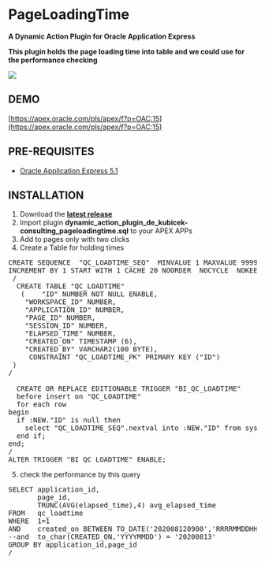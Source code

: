 # PageLoadingTime
**A Dynamic Action Plugin for Oracle Application Express**

**This plugin holds the page loading time into table and we could use for the performance checking**


![](https://raw.githubusercontent.com/Saeed-Hassanpour/PageLoadingTime/master/preview.gif)

## DEMO ##

[https://apex.oracle.com/pls/apex/f?p=OAC:15](https://apex.oracle.com/pls/apex/f?p=OAC:15)


## PRE-REQUISITES ##

* [Oracle Application Express 5.1](https://apex.oracle.com)

## INSTALLATION ##

1. Download the **[latest release](https://github.com/Saeed-Hassanpour/PageLoadingTime/releases/latest)**
2. Import plugin **dynamic_action_plugin_de_kubicek-consulting_pageloadingtime.sql** to your APEX APPs
3. Add to pages only with two clicks
4. Create a Table for holding times

<pre>
CREATE SEQUENCE  "QC_LOADTIME_SEQ"  MINVALUE 1 MAXVALUE 9999999999999999999999999999 
INCREMENT BY 1 START WITH 1 CACHE 20 NOORDER  NOCYCLE  NOKEEP  NOSCALE  GLOBAL ;
 /
  CREATE TABLE "QC_LOADTIME" 
   (	"ID" NUMBER NOT NULL ENABLE, 
	"WORKSPACE_ID" NUMBER, 
	"APPLICATION_ID" NUMBER, 
	"PAGE_ID" NUMBER, 
	"SESSION_ID" NUMBER, 
	"ELAPSED_TIME" NUMBER, 
	"CREATED_ON" TIMESTAMP (6), 
	"CREATED_BY" VARCHAR2(100 BYTE), 
	 CONSTRAINT "QC_LOADTIME_PK" PRIMARY KEY ("ID")
 )
/

  CREATE OR REPLACE EDITIONABLE TRIGGER "BI_QC_LOADTIME" 
  before insert on "QC_LOADTIME"               
  for each row  
begin   
  if :NEW."ID" is null then 
    select "QC_LOADTIME_SEQ".nextval into :NEW."ID" from sys.dual; 
  end if; 
end; 
/
ALTER TRIGGER "BI_QC_LOADTIME" ENABLE;
</pre>


5. check the performance by this query

<pre>
SELECT application_id,
       page_id,
       TRUNC(AVG(elapsed_time),4) avg_elapsed_time
FROM   qc_loadtime
WHERE  1=1
AND    created_on BETWEEN TO_DATE('202008120900','RRRRMMDDHH24MISS') AND TO_DATE('202008132300','RRRRMMDDHH24MISS') 
--and  to_char(CREATED_ON,'YYYYMMDD') = '20200813'
GROUP BY application_id,page_id
/
</pre>

